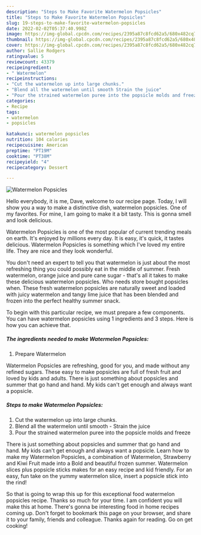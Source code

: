```yaml
---
description: "Steps to Make Favorite Watermelon Popsicles"
title: "Steps to Make Favorite Watermelon Popsicles"
slug: 19-steps-to-make-favorite-watermelon-popsicles
date: 2022-02-02T05:37:40.998Z
image: https://img-global.cpcdn.com/recipes/2395a87c8fcd62a5/680x482cq70/watermelon-popsicles-recipe-main-photo.jpg
thumbnail: https://img-global.cpcdn.com/recipes/2395a87c8fcd62a5/680x482cq70/watermelon-popsicles-recipe-main-photo.jpg
cover: https://img-global.cpcdn.com/recipes/2395a87c8fcd62a5/680x482cq70/watermelon-popsicles-recipe-main-photo.jpg
author: Sallie Rodgers
ratingvalue: 5
reviewcount: 43379
recipeingredient:
- " Watermelon"
recipeinstructions:
- "Cut the watermelon up into large chunks."
- "Blend all the watermelon until smooth Strain the juice"
- "Pour the strained watermelon puree into the popsicle molds and freeze"
categories:
- Recipe
tags:
- watermelon
- popsicles

katakunci: watermelon popsicles 
nutrition: 104 calories
recipecuisine: American
preptime: "PT19M"
cooktime: "PT38M"
recipeyield: "4"
recipecategory: Dessert

---
```



![Watermelon Popsicles](https://img-global.cpcdn.com/recipes/2395a87c8fcd62a5/680x482cq70/watermelon-popsicles-recipe-main-photo.jpg)

Hello everybody, it is me, Dave, welcome to our recipe page. Today, I will show you a way to make a distinctive dish, watermelon popsicles. One of my favorites. For mine, I am going to make it a bit tasty. This is gonna smell and look delicious.

Watermelon Popsicles is one of the most popular of current trending meals on earth. It's enjoyed by millions every day. It is easy, it's quick, it tastes delicious. Watermelon Popsicles is something which I've loved my entire life. They are nice and they look wonderful.

You don&#39;t need an expert to tell you that watermelon is just about the most refreshing thing you could possibly eat in the middle of summer. Fresh watermelon, orange juice and pure cane sugar - that&#39;s all it takes to make these delicious watermelon popsicles. Who needs store bought popsicles when. These fresh watermelon popsicles are naturally sweet and loaded with juicy watermelon and tangy lime juice that has been blended and frozen into the perfect healthy summer snack.


To begin with this particular recipe, we must prepare a few components. You can have watermelon popsicles using 1 ingredients and 3 steps. Here is how you can achieve that.

<!--inarticleads1-->

##### The ingredients needed to make Watermelon Popsicles:

1. Prepare  Watermelon


Watermelon Popsicles are refreshing, good for you, and made without any refined sugars. These easy to make popsicles are full of fresh fruit and loved by kids and adults. There is just something about popsicles and summer that go hand and hand. My kids can&#39;t get enough and always want a popsicle. 

<!--inarticleads2-->

##### Steps to make Watermelon Popsicles:

1. Cut the watermelon up into large chunks.
1. Blend all the watermelon until smooth - Strain the juice
1. Pour the strained watermelon puree into the popsicle molds and freeze


There is just something about popsicles and summer that go hand and hand. My kids can&#39;t get enough and always want a popsicle. Learn how to make my Watermelon Popsicles, a combination of Watermelon, Strawberry and Kiwi Fruit made into a Bold and beautiful frozen summer. Watermelon slices plus popsicle sticks makes for an easy recipe and kid friendly. For an easy, fun take on the yummy watermelon slice, insert a popsicle stick into the rind! 

So that is going to wrap this up for this exceptional food watermelon popsicles recipe. Thanks so much for your time. I am confident you will make this at home. There's gonna be interesting food in home recipes coming up. Don't forget to bookmark this page on your browser, and share it to your family, friends and colleague. Thanks again for reading. Go on get cooking!

